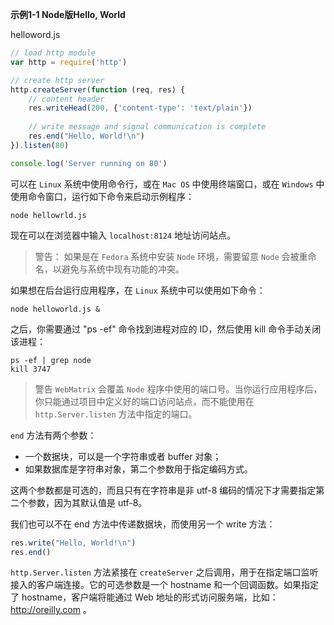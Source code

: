 **示例1-1 Node版Hello, World**

helloword.js

```js
// load http module
var http = require('http')

// create http server
http.createServer(function (req, res) {
    // content header
    res.writeHead(200, {'content-type': 'text/plain'})
    
    // write message and signal communication is complete
    res.end("Hello, World!\n")
}).listen(80)

console.log('Server running on 80')
```

可以在 `Linux` 系统中使用命令行，或在 `Mac OS` 中使用终端窗口，或在 `Windows` 中使用命令窗口，运行如下命令来启动示例程序：

```console
node hellowrld.js
```

现在可以在浏览器中输入 `localhost:8124` 地址访问站点。

> 警告：
> 如果是在 `Fedora` 系统中安装 `Node` 环境，需要留意 `Node` 会被重命名，以避免与系统中现有功能的冲突。

如果想在后台运行应用程序，在 `Linux` 系统中可以使用如下命令：

```console
node helloworld.js &
```

之后，你需要通过 "ps -ef" 命令找到进程对应的 ID，然后使用 kill 命令手动关闭该进程：

```console
ps -ef | grep node
kill 3747
```

> 警告
> `WebMatrix` 会覆盖 `Node` 程序中使用的端口号。当你运行应用程序后，你只能通过项目中定义好的端口访问站点，而不能使用在 `http.Server.listen` 方法中指定的端口。

`end` 方法有两个参数：

+ 一个数据块，可以是一个字符串或者 buffer 对象；
+ 如果数据库是字符串对象，第二个参数用于指定编码方式。

这两个参数都是可选的，而且只有在字符串是非 utf-8 编码的情况下才需要指定第二个参数，因为其默认值是 utf-8。

我们也可以不在 end 方法中传递数据块，而使用另一个 write 方法：

```js
res.write("Hello, World!\n")
res.end()
```

`http.Server.listen` 方法紧接在 `createServer` 之后调用，用于在指定端口监听接入的客户端连接。它的可选参数是一个 hostname 和一个回调函数。如果指定了 hostname，客户端将能通过 Web 地址的形式访问服务端，比如：http://oreilly.com 。
